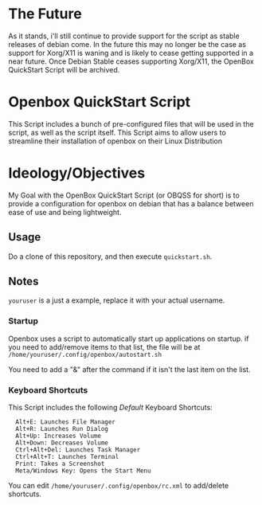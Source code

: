 # The Future
As it stands, i'll still continue to provide support for the script as stable releases of debian come. In the future this may no longer be the case as support for Xorg/X11 is waning and is likely to cease getting supported in a near future. Once Debian Stable ceases supporting Xorg/X11, the OpenBox QuickStart Script will be archived. 

# Openbox QuickStart Script

This Script includes a bunch of pre-configured files that will be used in the script, as well as the script itself.
This Script aims to allow users to streamline their installation of openbox on their Linux Distribution

# Ideology/Objectives

My Goal with the OpenBox QuickStart Script (or OBQSS for short) is to provide a configuration for openbox on debian that has a balance between ease of use and being lightweight.

## Usage
Do a clone of this repository, and then execute `quickstart.sh`.

## Notes

`youruser` is a just a example, replace it with your actual username.

### Startup

Openbox uses a script to automatically start up applications on startup. if you need to add/remove items to that list, the file will be at `/home/youruser/.config/openbox/autostart.sh`

You need to add a "&" after the command if it isn't the last item on the list.

### Keyboard Shortcuts
This Script includes the following *Default* Keyboard Shortcuts:

```cli
  Alt+E: Launches File Manager
  Alt+R: Launches Run Dialog
  Alt+Up: Increases Volume
  Alt+Down: Decreases Volume
  Ctrl+Alt+Del: Launches Task Manager
  Ctrl+Alt+T: Launches Terminal
  Print: Takes a Screenshot
  Meta/Windows Key: Opens the Start Menu
```

You can edit `/home/youruser/.config/openbox/rc.xml` to add/delete shortcuts.
